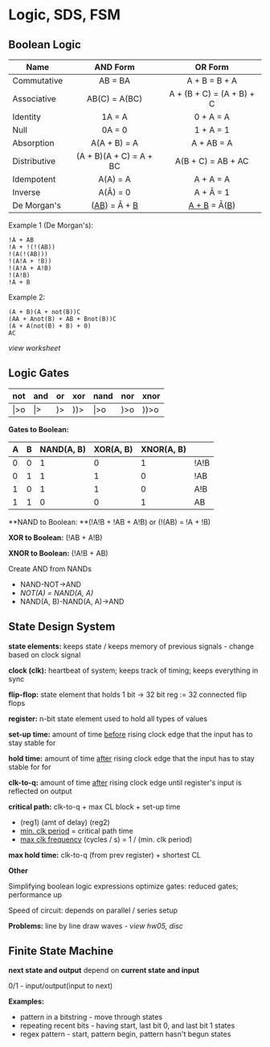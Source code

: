 # Logic, SDS, FSM

## Boolean Logic

| Name         |          AND Form          |          OR Form           |
| ------------ | :------------------------: | :------------------------: |
| Commutative  |          AB = BA           |       A + B = B + A        |
| Associative  |       AB(C) = A(BC)        | A + (B + C) = (A + B) + C  |
| Identity     |           1A = A           |         0 + A = A          |
| Null         |           0A = 0           |         1 + A = 1          |
| Absorption   |        A(A + B) = A        |         A + AB = A         |
| Distributive |  (A + B)(A + C) = A + BC   |     A(B + C) = AB + AC     |
| Idempotent   |          A(A) = A          |         A + A = A          |
| Inverse      |          A(Ā) = 0          |         A + Ā = 1          |
| De Morgan's  | (<u>AB</u>) = Ā + <u>B</u> | <u>A + B</u> = Ā(<u>B</u>) |

Example 1 (De Morgan's):

````
!A + AB
!A + !(!(AB))
!(A(!(AB)))
!(A!A + !B))
!(A!A + A!B)
!(A!B)
!A + B
````

Example 2:

````
(A + B)(A + not(B))C
(AA + Anot(B) + AB + Bnot(B))C
(A + A(not(B) + B) + 0)
AC
````

*view worksheet*

## Logic Gates

| not  | and  | or   | xor  | nand | nor  | xnor |
| ---- | ---- | ---- | ---- | ---- | ---- | ---- |
| \|>o | \|>  | )>   | ))>  | \|>o | )>o  | ))>o |

**Gates to Boolean:** 

| A    | B    | NAND(A, B) | XOR(A, B) | XNOR(A, B) |      |
| ---- | ---- | ---------- | --------- | ---------- | ---- |
| 0    | 0    | 1          | 0         | 1          | !A!B |
| 0    | 1    | 1          | 1         | 0          | !AB  |
| 1    | 0    | 1          | 1         | 0          | A!B  |
| 1    | 1    | 0          | 0         | 1          | AB   |

**NAND to Boolean: **(!A!B + !AB + A!B) or (!(AB) = !A + !B)

**XOR to Boolean:** (!AB + A!B)

**XNOR to Boolean:** (!A!B + AB)

Create AND from NANDs

- NAND-NOT→AND
- *NOT(A) = NAND(A, A)*
- NAND(A, B)-NAND(A, A)→AND

## State Design System

**state elements:** keeps state / keeps memory of previous signals - change based on clock signal

**clock (clk):** heartbeat of system; keeps track of timing; keeps everything in sync

**flip-flop:** state element that holds 1 bit -> 32 bit reg := 32 connected flip flops

**register:** n-bit state element used to hold all types of values

**set-up time:** amount of time <u>before</u> rising clock edge that the input has to stay stable for

**hold time:** amount of time <u>after</u> rising clock edge that the input has to stay stable for for

**clk-to-q:** amount of time <u>after</u> rising clock edge until register's input is reflected on output

**critical path:** clk-to-q + max CL block + set-up time

- (reg1) (amt of delay) (reg2)
- <u>min. clk period</u> = critical path time
- <u>max clk frequency</u> (cycles / s) = 1 / (min. clk period)

**max hold time:** clk-to-q (from prev register) + shortest CL

**Other**

Simplifying boolean logic expressions optimize gates: reduced gates; performance up

Speed of circuit: depends on parallel / series setup

**Problems:** line by line draw waves - *view hw05, disc*

## Finite State Machine

**next state and output** depend on **current state and input**

0/1 - input/output(input to next)

**Examples:**

- pattern in a bitstring - move through states
- repeating recent bits - having start, last bit 0, and last bit 1 states
- regex pattern - start, pattern begin, pattern hasn't begun states